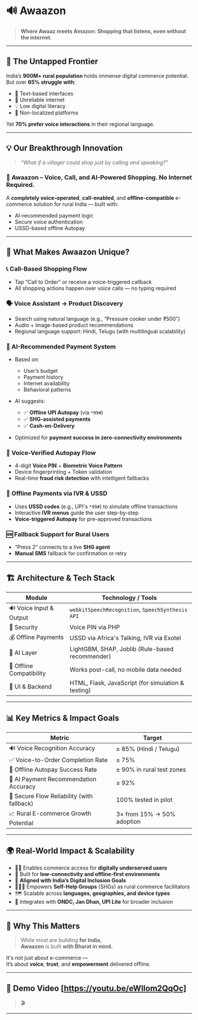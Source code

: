 # 🔊 Awaazon

> **Where Awaaz meets Amazon: Shopping that listens, even without the internet.**

---

## 🚩 The Untapped Frontier

India’s **900M+ rural population** holds immense digital commerce potential.  
But over **65% struggle with**:

- 🧾 Text-based interfaces  
- 📶 Unreliable internet  
- 💡 Low digital literacy  
- 💬 Non-localized platforms  

Yet **70% prefer voice interactions** in their regional language.

---

## 💡 Our Breakthrough Innovation

> _“What if a villager could shop just by calling and speaking?”_

### 🔐 **Awaazon** – Voice, Call, and AI-Powered Shopping. No Internet Required.

A **completely voice-operated**, **call-enabled**, and **offline-compatible** e-commerce solution for rural India — built with:

- AI-recommended payment logic  
- Secure voice authentication  
- USSD-based offline Autopay  

---

## 🧠 What Makes Awaazon Unique?

### 📞 Call-Based Shopping Flow
- Tap “Call to Order” or receive a voice-triggered callback  
- All shopping actions happen over voice calls — no typing required  

### 🗣️ Voice Assistant → Product Discovery
- Search using natural language (e.g., “Pressure cooker under ₹500”)  
- Audio + image-based product recommendations  
- Regional language support: Hindi, Telugu (with multilingual scalability)

### 🤖 AI-Recommended Payment System
- Based on:
  - User’s budget
  - Payment history
  - Internet availability
  - Behavioral patterns

- AI suggests:
  - ✅ **Offline UPI Autopay** (via `*99#`)
  - ✅ **SHG-assisted payments**
  - ✅ **Cash-on-Delivery**

- Optimized for **payment success in zero-connectivity environments**

### 🔐 Voice-Verified Autopay Flow
- 4-digit **Voice PIN** + **Biometric Voice Pattern**
- Device fingerprinting + Token validation  
- Real-time **fraud risk detection** with intelligent fallbacks

### 📶 Offline Payments via IVR & USSD
- Uses **USSD codes** (e.g., UPI's `*99#`) to simulate offline transactions  
- Interactive **IVR menus** guide the user step-by-step  
- **Voice-triggered Autopay** for pre-approved transactions

### 🆘 Fallback Support for Rural Users
- “Press 2” connects to a live **SHG agent**  
- **Manual SMS** fallback for confirmation or retry  

---

## 🏗️ Architecture & Tech Stack

| Module                        | Technology / Tools                                  |
|------------------------------|-----------------------------------------------------|
| 🔊 Voice Input & Output       | `webkitSpeechRecognition`, `SpeechSynthesis API`    |
| 🔐 Security                   | Voice PIN via PHP                                   |
| 💰 Offline Payments           | USSD via Africa's Talking, IVR via Exotel           |
| 🤖 AI Layer                   | LightGBM, SHAP, Joblib (Rule-based recommender)     |
| 📡 Offline Compatibility      | Works post-call, no mobile data needed              |
| 🧩 UI & Backend               | HTML, Flask, JavaScript (for simulation & testing)  |

---

## 📊 Key Metrics & Impact Goals

| Metric                                      | Target                       |
|---------------------------------------------|------------------------------|
| 🔊 Voice Recognition Accuracy                | ≥ 85% (Hindi / Telugu)       |
| ✅ Voice-to-Order Completion Rate            | ≥ 75%                        |
| 📶 Offline Autopay Success Rate              | ≥ 90% in rural test zones    |
| 🤖 AI Payment Recommendation Accuracy        | ≥ 92%                        |
| 🔐 Secure Flow Reliability (with fallback)   | 100% tested in pilot         |
| 📈 Rural E-commerce Growth Potential         | 3× from 15% → 50% adoption   |

---

## 🌍 Real-World Impact & Scalability

- 🧑‍🌾 Enables commerce access for **digitally underserved users**
- 📡 Built for **low-connectivity and offline-first environments**
- 🧾 **Aligned with India’s Digital Inclusion Goals**
- 👩‍👩‍👧 Empowers **Self-Help Groups** (SHGs) as rural commerce facilitators
- 🗺️ Scalable across **languages, geographies, and device types**
- 🔗 Integrates with **ONDC, Jan Dhan, UPI Lite** for broader inclusion

---

## 🏁 Why This Matters

> While most are building **for India**,  
> **Awaazon** is built **with Bharat in mind.**

It's not just about e-commerce —  
It’s about **voice**, **trust**, and **empowerment** delivered offline.

---

## 🎥 Demo Video [https://youtu.be/eWIlom2QqOc]

> 🎬 
---

